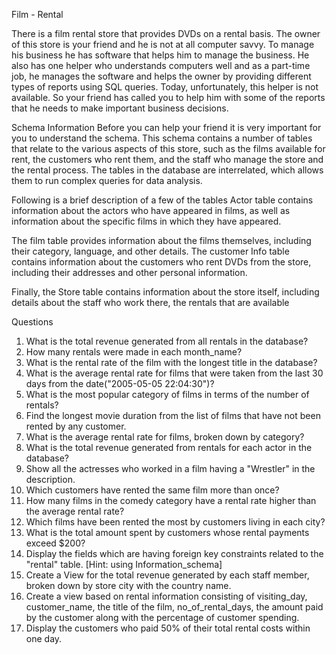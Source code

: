 Film - Rental

There is a film rental store that provides DVDs on a rental basis. The owner of this store is your friend and he is not at all computer savvy. To manage his business he has software that helps him to manage the business. 
He also has one helper who understands computers well and as a part-time job, he manages the software and helps the owner by providing different types of reports using SQL queries. 
Today, unfortunately, this helper is not available. So your friend has called you to help him with some of the reports that he needs to make important business decisions. 

Schema Information
Before you can help your friend it is very important for you to understand the schema. This schema contains a number of tables that relate to the various aspects of this store, such as the films available for rent, the customers who rent them, and the staff who manage the store and the rental process.
The tables in the database are interrelated, which allows them to run complex queries for data analysis.

Following is a brief description of a few of the tables 
Actor table contains information about the actors who have appeared in films, as well as information about the specific films in which they have appeared. 

The film table provides information about the films themselves, including their category, language, and other details. 
The customer Info table contains information about the customers who rent DVDs from the store, including their addresses and other personal information. 

Finally, the Store table contains information about the store itself, including details about the staff who work there, the rentals that are available


Questions

1.	What is the total revenue generated from all rentals in the database? 
2.	How many rentals were made in each month_name? 
3.	What is the rental rate of the film with the longest title in the database? 
4.	What is the average rental rate for films that were taken from the last 30 days from the date("2005-05-05 22:04:30")? 
5.	What is the most popular category of films in terms of the number of rentals? 
6.	Find the longest movie duration from the list of films that have not been rented by any customer.
7.	What is the average rental rate for films, broken down by category? 
8.	What is the total revenue generated from rentals for each actor in the database? 
9.	Show all the actresses who worked in a film having a "Wrestler" in the description. 
10.	Which customers have rented the same film more than once? 
11.	How many films in the comedy category have a rental rate higher than the average rental rate? 
12.	Which films have been rented the most by customers living in each city? 
13.	What is the total amount spent by customers whose rental payments exceed $200? 
14.	Display the fields which are having foreign key constraints related to the "rental" table. [Hint: using Information_schema] 
15.	Create a View for the total revenue generated by each staff member, broken down by store city with the country name. 
16.	Create a view based on rental information consisting of visiting_day, customer_name, the title of the film,  no_of_rental_days, the amount paid by the customer along with the percentage of customer spending. 
17.	Display the customers who paid 50% of their total rental costs within one day. 
